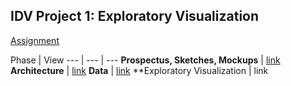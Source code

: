 ## IDV Project 1: Exploratory Visualization

[Assignment](https://data73200fry.commons.gc.cuny.edu/project-2-narrative-visualization/)

Phase | View
--- | --- | ---
**Prospectus, Sketches, Mockups** | [link](prospectus-sketches)
**Architecture** | [link](prospectus-sketches/architecture.png)
**Data** | [link](data)
**Exploratory Visualization | link
